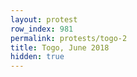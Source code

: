 ```yaml
---
layout: protest
row_index: 981
permalink: protests/togo-2
title: Togo, June 2018
hidden: true
---
```


